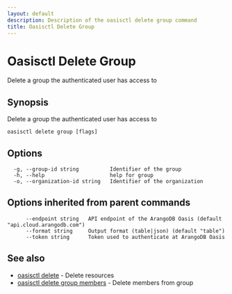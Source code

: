 ```yaml
---
layout: default
description: Description of the oasisctl delete group command
title: Oasisctl Delete Group
---
```

# Oasisctl Delete Group

Delete a group the authenticated user has access to

## Synopsis

Delete a group the authenticated user has access to

```
oasisctl delete group [flags]
```

## Options

```
  -g, --group-id string          Identifier of the group
  -h, --help                     help for group
  -o, --organization-id string   Identifier of the organization
```

## Options inherited from parent commands

```
      --endpoint string   API endpoint of the ArangoDB Oasis (default "api.cloud.arangodb.com")
      --format string     Output format (table|json) (default "table")
      --token string      Token used to authenticate at ArangoDB Oasis
```

## See also

* [oasisctl delete](oasisctl_delete.md)	 - Delete resources
* [oasisctl delete group members](oasisctl_delete_group_members.md)	 - Delete members from group

